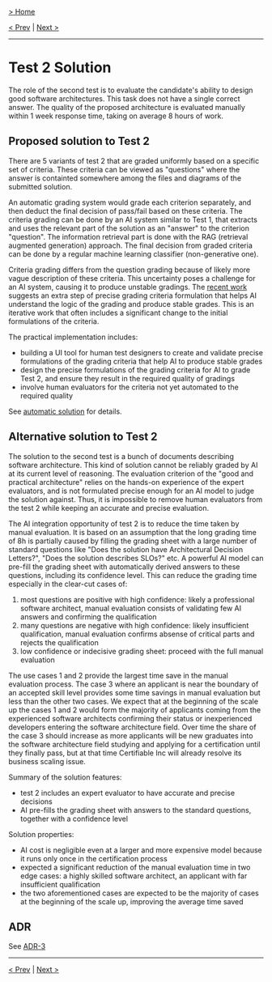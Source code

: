 [> Home](../readme.md)

[< Prev](../4.Problem-background/ai-integration-opportunity.md)  |  [Next >](architectural-overview.md)

---

# Test 2 Solution

The role of the second test is to evaluate the candidate's ability to design good software architectures. This task does
not have a single correct answer. The quality of the proposed architecture is evaluated manually within 1 week response
time, taking on average 8 hours of work.

## Proposed solution to Test 2

There are 5 variants of test 2 that are graded uniformly based on a specific set of criteria. These criteria can be
viewed as "questions" where the answer is containted somewhere among the files and diagrams of the submitted solution.

An automatic grading system would grade each criterion separately, and then deduct the final decision of pass/fail based
on these criteria. The criteria grading can be done by an AI system similar to Test 1, that extracts and uses the
relevant part of the solution as an "answer" to the criterion "question". The information retrieval part is done with
the RAG (retrieval augmented generation) approach. The final decision from graded criteria can be done by a regular
machine learning classifier (non-generative one).

Criteria grading differs from the question grading because of likely more vague description of these criteria. This
uncertainty poses a challenge for an AI system, causing it to produce unstable gradings.
The [recent work](../references.md#llm-validators) suggests an extra step of precise grading criteria formulation that
helps AI understand the logic of the grading and produce stable grades. This is an iterative work that often includes a
significant change to the initial formulations of the criteria.

The practical implementation includes:

- building a UI tool for human test designers to create and validate precise formulations of the grading criteria that
  help AI to produce stable grades
- design the precise formulations of the grading criteria for AI to grade Test 2, and ensure they result in the required
  quality of gradings
- involve human evaluators for the criteria not yet automated to the required quality

See [automatic solution](./automatic-solution.md) for details.

## Alternative solution to Test 2

The solution to the second test is a bunch of documents describing software architecture. This kind of solution cannot
be reliably graded by AI at its current level of reasoning. The evaluation criterion of the "good and practical
architecture" relies on the hands-on experience of the expert evaluators, and is not formulated precise enough for an AI
model to judge the solution against. Thus, it is impossible to remove human evaluators from the test 2 while keeping an
accurate and precise evaluation.

The AI integration opportunity of test 2 is to reduce the time taken by manual evaluation. It is based on an assumption
that the long grading time of 8h is partially caused by filling the grading sheet with a large number of standard
questions like "Does the solution have Architectural Decision Letters?", "Does the solution describes SLOs?" etc. A
powerful AI model can pre-fill the grading sheet with automatically derived answers to these questions, including its
confidence level. This can reduce the grading time especially in the clear-cut cases of:

1. most questions are positive with high confidence: likely a professional software architect, manual evaluation
   consists of validating few AI answers and confirming the qualification
2. many questions are negative with high confidence: likely insufficient qualification, manual evaluation confirms
   absense of critical parts and rejects the qualification
3. low confidence or indecisive grading sheet: proceed with the full manual evaluation

The use cases 1 and 2 provide the largest time save in the manual evaluation process. The case 3 where an applicant is
near the boundary of an accepted skill level provides some time savings in manual evaluation but less than the other two
cases. We expect that at the beginning of the scale up the cases 1 and 2 would form the majority of applicants coming
from the experienced software architects confirming their status or inexperienced developers entering the software
architecture field. Over time the share of the case 3 should increase as more applicants will be new graduates into the
software architecture field studying and applying for a certification until they finally pass, but at that time
Certifiable Inc will already resolve its business scaling issue.

Summary of the solution features:

- test 2 includes an expert evaluator to have accurate and precise decisions
- AI pre-fills the grading sheet with answers to the standard questions, together with a confidence level

Solution properties:

- AI cost is negligible even at a larger and more expensive model because it runs only once in the certification process
- expected a significant reduction of the manual evaluation time in two edge cases: a highly skilled software architect,
  an applicant with far insufficient qualification
- the two aforementioned cases are expected to be the majority of cases at the beginning of the scale up, improving the
  average time saved

## ADR

See [ADR-3](../7.ADRs/0003-test2.md) 


---

[< Prev](../4.Problem-background/ai-integration-opportunity.md)  |  [Next >](architectural-overview.md)
